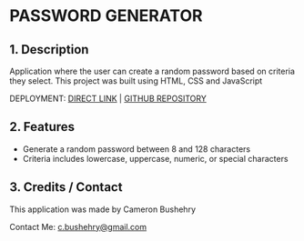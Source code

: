 # PASSWORD GENERATOR

## 1. Description
Application where the user can create a random password based on criteria they select. This project was built using HTML, CSS and JavaScript

DEPLOYMENT:
 [DIRECT LINK](https://cbushehry.github.io/password-generator/) | [GITHUB REPOSITORY](https://github.com/cbushehry/password-generator)

## 2. Features
 * Generate a random password between 8 and 128 characters
 * Criteria includes lowercase, uppercase, numeric, or special characters

## 3. Credits / Contact
This application was made by Cameron Bushehry

Contact Me: c.bushehry@gmail.com
